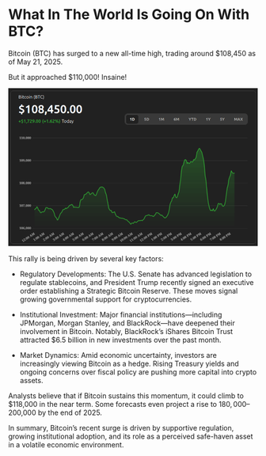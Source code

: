 
# What In The World Is Going On With BTC?

Bitcoin (BTC) has surged to a new all-time high, trading around $108,450 as of May 21, 2025.

But it approached $110,000! Insaine!

![alt text](/assets/img/posts/2025/btc-be-crazy.png "Title")

This rally is being driven by several key factors:
- Regulatory Developments: The U.S. Senate has advanced legislation to regulate stablecoins, and President Trump recently signed an executive order establishing a Strategic Bitcoin Reserve. These moves signal growing governmental support for cryptocurrencies.

- Institutional Investment: Major financial institutions—including JPMorgan, Morgan Stanley, and BlackRock—have deepened their involvement in Bitcoin. Notably, BlackRock’s iShares Bitcoin Trust attracted $6.5 billion in new investments over the past month.

- Market Dynamics: Amid economic uncertainty, investors are increasingly viewing Bitcoin as a hedge. Rising Treasury yields and ongoing concerns over fiscal policy are pushing more capital into crypto assets.

Analysts believe that if Bitcoin sustains this momentum, it could climb to $118,000 in the near term. Some forecasts even project a rise to $180,000–$200,000 by the end of 2025.

In summary, Bitcoin’s recent surge is driven by supportive regulation, growing institutional adoption, and its role as a perceived safe-haven asset in a volatile economic environment.